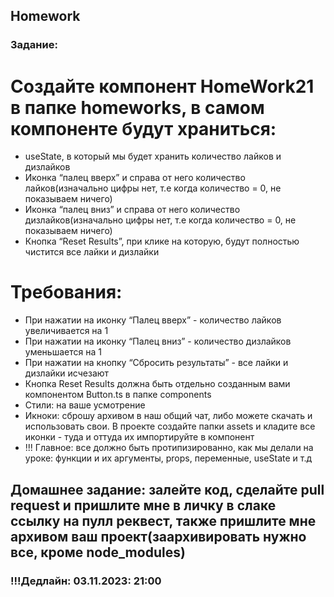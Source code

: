 ## Homework

### Задание:

# Создайте компонент HomeWork21 в папке homeworks, в самом компоненте будут храниться:

- useState, в который мы будет хранить количество лайков и дизлайков
- Иконка “палец вверх” и справа от него количество лайков(изначально цифры нет, т.е когда количество = 0, не показываем ничего)
- Иконка “палец вниз” и справа от него количество дизлайков(изначально цифры нет, т.е когда количество = 0, не показываем ничего)
- Кнопка “Reset Results”, при клике на которую, будут полностью чистится все лайки и дизлайки

# Требования:

- При нажатии на иконку “Палец вверх” - количество лайков увеличивается на 1
- При нажатии на иконку “Палец вниз” - количество дизлайков уменьшается на 1
- При нажатии на кнопку “Сбросить результаты” - все лайки и дизлайки исчезают
- Кнопка Reset Results должна быть отдельно созданным вами компонентом Button.ts в папке components
- Стили: на ваше усмотрение
- Икноки: сброшу архивом в наш общий чат, либо можете скачать и использовать свои. В проекте создайте папки assets и кладите все иконки - туда и оттуда их импортируйте в компонент
- !!! Главное: все должно быть протипизированно, как мы делали на уроке: функции и их аргументы, props, переменные, useState и т.д

## Домашнее задание: залейте код, сделайте pull request и пришлите мне в личку в слаке ссылку на пулл реквест, также пришлите мне архивом ваш проект(заархивировать нужно все, кроме node_modules)

### !!!Дедлайн: 03.11.2023: 21:00
